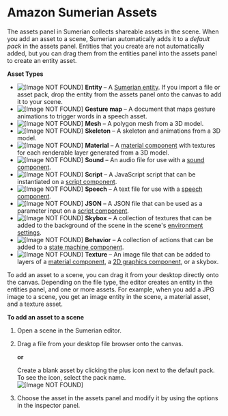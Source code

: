# Amazon Sumerian Assets<a name="sumerian-assets"></a>

The assets panel in Sumerian collects shareable assets in the scene\. When you add an asset to a scene, Sumerian automatically adds it to a *default pack* in the assets panel\. Entities that you create are not automatically added, but you can drag them from the entities panel into the assets panel to create an entity asset\.

**Asset Types**
+ ![\[Image NOT FOUND\]](http://docs.aws.amazon.com/sumerian/latest/userguide/images/assets-icons-entity.png) **Entity** – A [Sumerian entity](sumerian-entities.md)\. If you import a file or asset pack, drop the entity from the assets panel onto the canvas to add it to your scene\.
+ ![\[Image NOT FOUND\]](http://docs.aws.amazon.com/sumerian/latest/userguide/images/assets-icons-gesturemap.png) **Gesture map** – A document that maps gesture animations to trigger words in a speech asset\.
+ ![\[Image NOT FOUND\]](http://docs.aws.amazon.com/sumerian/latest/userguide/images/assets-icons-mesh.png) **Mesh** – A polygon mesh from a 3D model\.
+ ![\[Image NOT FOUND\]](http://docs.aws.amazon.com/sumerian/latest/userguide/images/assets-icons-skeleton.png) **Skeleton** – A skeleton and animations from a 3D model\.
+ ![\[Image NOT FOUND\]](http://docs.aws.amazon.com/sumerian/latest/userguide/images/assets-icons-material.png) **Material** – A [material component](entities-material.md) with textures for each renderable layer generated from a 3D model\.
+ ![\[Image NOT FOUND\]](http://docs.aws.amazon.com/sumerian/latest/userguide/images/assets-icons-sound.png) **Sound** – An audio file for use with a [sound component](entities-sound.md)\.
+ ![\[Image NOT FOUND\]](http://docs.aws.amazon.com/sumerian/latest/userguide/images/assets-icons-script.png) **Script** – A JavaScript script that can be instantiated on a [script component](entities-sound.md)\.
+ ![\[Image NOT FOUND\]](http://docs.aws.amazon.com/sumerian/latest/userguide/images/assets-icons-speech.png) **Speech** – A text file for use with a [speech component](entities-speech.md)\. 
+ ![\[Image NOT FOUND\]](http://docs.aws.amazon.com/sumerian/latest/userguide/images/assets-icons-json.png) **JSON** – A JSON file that can be used as a parameter input on a [script component](entities-sound.md)\.
+ ![\[Image NOT FOUND\]](http://docs.aws.amazon.com/sumerian/latest/userguide/images/assets-icons-skybox.png) **Skybox** – A collection of textures that can be added to the background of the scene in the scene's [environment settings](scene-environment.md)\. 
+ ![\[Image NOT FOUND\]](http://docs.aws.amazon.com/sumerian/latest/userguide/images/assets-icons-behavior.png) **Behavior** – A collection of actions that can be added to a [state machine component](entities-statemachine.md)\. 
+ ![\[Image NOT FOUND\]](http://docs.aws.amazon.com/sumerian/latest/userguide/images/assets-icons-texture.png) **Texture** – An image file that can be added to layers of a [material component](entities-material.md), a [2D graphics component](entities-2dgraphics.md), or a skybox\.

To add an asset to a scene, you can drag it from your desktop directly onto the canvas\. Depending on the file type, the editor creates an entity in the entities panel, and one or more assets\. For example, when you add a JPG image to a scene, you get an image entity in the scene, a material asset, and a texture asset\.

**To add an asset to a scene**

1. Open a scene in the Sumerian editor\.

1. Drag a file from your desktop file browser onto the canvas\.

   **or**

   Create a blank asset by clicking the plus icon next to the default pack\. To see the icon, select the pack name\.  
![\[Image NOT FOUND\]](http://docs.aws.amazon.com/sumerian/latest/userguide/images/assets-bin-add.png)

1. Choose the asset in the assets panel and modify it by using the options in the inspector panel\.